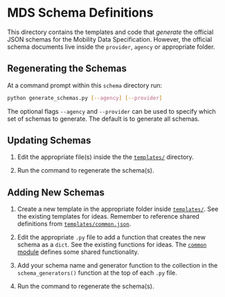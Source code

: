 # MDS Schema Definitions

This directory contains the templates and code that _generate_ the official JSON schemas for the Mobility Data Specification. However, the official schema documents live inside the `provider`, `agency` or appropriate folder.

## Regenerating the Schemas

At a command prompt within this `schema` directory run:

```bash
python generate_schemas.py [--agency] [--provider]
```

The optional flags `--agency` and `--provider` can be used to specify which
set of schemas to generate. The default is to generate all schemas.

## Updating Schemas

1. Edit the appropriate file(s) inside the the [`templates/`][templates] directory.

1. Run the command to regenerate the schema(s).

## Adding New Schemas

1. Create a new template in the appropriate folder inside [`templates/`][templates]. See the existing templates for ideas. Remember to reference shared definitions from [`templates/common.json`][common-template].

1. Edit the appropriate `.py` file to add a function that creates the new schema as a `dict`. See the existing functions for ideas. The [`common` module][common-module] defines some shared functionality.

1. Add your schema name and generator function to the collection in the `schema_generators()` function at the top of each `.py` file.

1. Run the command to regenerate the schema(s).

[agency]: ../agency
[common-module]: common.py
[common-template]: templates/common.json
[provider]: ../provider
[templates]: templates/
